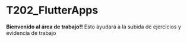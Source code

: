 # T202_FlutterApps
**Bienvenido al área de trabajo!!**
Esto ayudará a la subida de ejercicios y evidencia de trabajo

